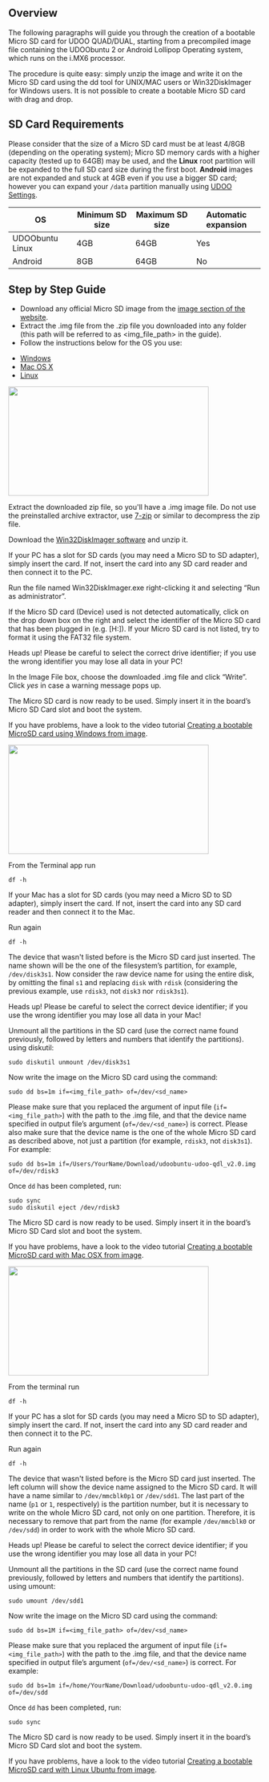 ## Overview

The following paragraphs will guide you through the creation of a bootable Micro SD card for UDOO QUAD/DUAL, starting from a precompiled image file containing the UDOObuntu 2 or Android Lollipop Operating system, which runs on the i.MX6 processor.

The procedure is quite easy: simply unzip the image and write it on the Micro SD card using the dd tool for UNIX/MAC users or Win32DiskImager for Windows users. It is not possible to create a bootable Micro SD card with drag and drop.

## SD Card Requirements

Please consider that the size of a Micro SD card must be at least 4/8GB (depending on the operating system); Micro SD memory cards with a higher capacity (tested up to 64GB) may be used, and the **Linux** root partition will be expanded to the full SD card size during the first boot. **Android** images are not expanded and stuck at 4GB even if you use a bigger SD card; however you can expand your `/data` partition manually using [UDOO Settings](!Cookbook_Android/UDOO_Android_Settings).

| OS              | Minimum SD size | Maximum SD size | Automatic expansion |
|-----------------|-----------------|-----------------|---------------------|
| UDOObuntu Linux | 4GB             | 64GB            | Yes                 |
| Android         | 8GB             | 64GB            | No                  |


## Step by Step Guide

* Download any official Micro SD image from the [image section of the website](http://www.udoo.org/downloads/).
* Extract the .img file from the .zip file you downloaded into any folder (this path will be referred to as <img_file_path> in the guide).
* Follow the instructions below for the OS you use:

<div>
 <ul id="adc-examples" class="nav nav-tabs" role="tablist">
  <li role="presentation" class="active"><a href="#windows-example" aria-controls="windows" role="tab" data-toggle="tab">Windows</a></li>
  <li role="presentation"><a href="#mac-example" aria-controls="mac" role="tab" data-toggle="tab">Mac OS X</a></li>
  <li role="presentation"><a href="#linux-example" aria-controls="linux" role="tab" data-toggle="tab">Linux</a></li>
 </ul>

 <div class="tab-content">
  <div role="tabpanel" class="tab-pane active" id="windows-example">

<img style="width:400px; height:218px" src="../img/Box3_Tutorials_UdooSite.png">

Extract the downloaded zip file, so you'll have a .img image file. Do not use the preinstalled archive extractor, use [7-zip](http://www.7-zip.org/) or similar to decompress the zip file.

Download the [Win32DiskImager software](http://sourceforge.net/projects/win32diskimager/) and unzip it.

If your PC has a slot for SD cards (you may need a Micro SD to SD adapter), simply insert the card. If not, insert the card into any SD card reader and then connect it to the PC.

Run the file named Win32DiskImager.exe right-clicking it and selecting “Run as administrator”.

If the Micro SD card (Device) used is not detected automatically, click on the drop down box on the right and select the identifier of the Micro SD card that has been plugged in (e.g. [H:\]). If your Micro SD card is not listed, try to format it using the FAT32 file system.

<span class="label label-warning">Heads up!</span> Please be careful to select the correct drive identifier; if you use the wrong identifier you may lose all data in your PC!

In the Image File box, choose the downloaded .img file and click “Write”. Click *yes* in case a warning message pops up.

The Micro SD card is now ready to be used. Simply insert it in the board’s Micro SD Card slot and boot the system.

If you have problems, have a look to the video tutorial [Creating a bootable MicroSD card using Windows from image](http://www.udoo.org/tutorial/creating-a-bootable-micro-sd-card-using-windows-from-image/).

  </div>
  <div role="tabpanel" class="tab-pane" id="mac-example">

<img style="width:400px; height:218px" src="../img/Box4_Tutorials_UdooSite.png">

From the Terminal app run

    df -h

If your Mac has a slot for SD cards (you may need a Micro SD to SD adapter), simply insert the card. If not, insert the card into any SD card reader and then connect it to the Mac.

Run again

    df -h

The device that wasn't listed before is the Micro SD card just inserted. The name shown will be the one of the filesystem’s partition, for example, `/dev/disk3s1`. Now consider the raw device name for using the entire disk, by omitting the final `s1` and replacing `disk` with `rdisk` (considering the previous example, use `rdisk3`, not `disk3` nor `rdisk3s1`).

<span class="label label-warning">Heads up!</span> Please be careful to select the correct device identifier; if you use the wrong identifier you may lose all data in your Mac!

Unmount all the partitions in the SD card (use the correct name found previously, followed by letters and numbers that identify the partitions). using diskutil:

    sudo diskutil unmount /dev/disk3s1

Now write the image on the Micro SD card using the command:

    sudo dd bs=1m if=<img_file_path> of=/dev/<sd_name>

Please make sure that you replaced the argument of input file (`if=<img_file_path>`) with the path to the .img file, and that the device name specified in output file’s argument (`of=/dev/<sd_name>`) is correct. Please also make sure that the device name is the one of the whole Micro SD card as described above, not just a partition (for example, `rdisk3`, not `disk3s1`). For example:

    sudo dd bs=1m if=/Users/YourName/Download/udoobuntu-udoo-qdl_v2.0.img of=/dev/rdisk3


Once `dd` has been completed, run:

    sudo sync
    sudo diskutil eject /dev/rdisk3


The Micro SD card is now ready to be used. Simply insert it in the board’s Micro SD Card slot and boot the system.

If you have problems, have a look to the video tutorial [Creating a bootable MicroSD card with Mac OSX from image](http://www.udoo.org/tutorial/creating-a-bootable-micro-sd-card-with-mac-os-x-from-image/).

  </div>
  <div role="tabpanel" class="tab-pane" id="linux-example">

<img style="width:400px; height:218px" src="../img/Box2_Tutorials_UdooSite.png">

From the terminal run

    df -h

If your PC has a slot for SD cards (you may need a Micro SD to SD adapter), simply insert the card. If not, insert the card into any SD card reader and then connect it to the PC.

Run again

    df -h

The device that wasn't listed before is the Micro SD card just inserted. The left column will show the device name assigned to the Micro SD card. It will have a name similar to `/dev/mmcblk0p1` or `/dev/sdd1`. The last part of the name (`p1` or `1`, respectively) is the partition number, but it is necessary to write on the whole Micro SD card, not only on one partition. Therefore, it is necessary to remove that part from the name (for example `/dev/mmcblk0` or `/dev/sdd`) in order to work with the whole Micro SD card.

<span class="label label-warning">Heads up!</span> Please be careful to select the correct device identifier; if you use the wrong identifier you may lose all data in your PC!

Unmount all the partitions in the SD card (use the correct name found previously, followed by letters and numbers that identify the partitions). using umount:

    sudo umount /dev/sdd1

Now write the image on the Micro SD card using the command:

    sudo dd bs=1M if=<img_file_path> of=/dev/<sd_name>

Please make sure that you replaced the argument of input file (`if=<img_file_path>`) with the path to the .img file, and that the device name specified in output file’s argument (`of=/dev/<sd_name>`) is correct. For example:

    sudo dd bs=1m if=/home/YourName/Download/udoobuntu-udoo-qdl_v2.0.img of=/dev/sdd


Once `dd` has been completed, run:

    sudo sync


The Micro SD card is now ready to be used. Simply insert it in the board’s Micro SD Card slot and boot the system.

If you have problems, have a look to the video tutorial [Creating a bootable MicroSD card with Linux Ubuntu from image](http://www.udoo.org/tutorial/creating-a-bootable-micro-sd-card-with-linux-ubuntu-from-image/).

  </div>
 </div>
</div>
<script>
$('#adc-examples a').click(function (e) {
  e.preventDefault()
  $(this).tab('show')
})
</script>
